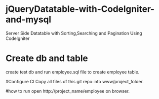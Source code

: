 # jQueryDatatable-with-CodeIgniter-and-mysql
Server Side Datatable with Sorting,Searching and Pagination Using CodeIgniter

# Create db and table
create test db and run employee.sql file to create employee table.

#Configure CI
Copy all files of this git repo into www/project_folder.

#how to run
open http://project_name/employee on browser.
